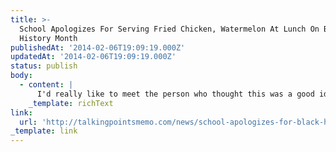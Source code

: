 ```yaml
---
title: >-
  School Apologizes For Serving Fried Chicken, Watermelon At Lunch On Black
  History Month
publishedAt: '2014-02-06T19:09:19.000Z'
updatedAt: '2014-02-06T19:09:19.000Z'
status: publish
body:
  - content: |
      I'd really like to meet the person who thought this was a good idea.
    _template: richText
link:
  url: 'http://talkingpointsmemo.com/news/school-apologizes-for-black-history-menu'
_template: link
---
```


